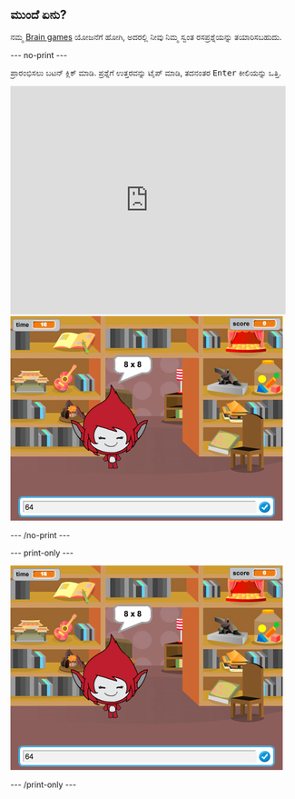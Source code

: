 ## ಮುಂದೆ ಏನು?

ನಮ್ಮ [Brain games](https://projects.raspberrypi.org/en/projects/brain-game?utm_source=pathway&utm_medium=whatnext&utm_campaign=projects) ಯೋಜನೆಗೆ ಹೋಗಿ, ಅದರಲ್ಲಿ ನೀವು ನಿಮ್ಮ ಸ್ವಂತ ರಸಪ್ರಶ್ನೆಯನ್ನು ತಯಾರಿಸಬಹುದು.

\--- no-print \---

ಪ್ರಾರಂಭಿಸಲು ಬಟನ್ ಕ್ಲಿಕ್ ಮಾಡಿ. ಪ್ರಶ್ನೆಗೆ ಉತ್ತರವನ್ನು ಟೈಪ್ ಮಾಡಿ, ತದನಂತರ <kbd>Enter</kbd> ಕೀಲಿಯನ್ನು ಒತ್ತಿ.

<div class="scratch-preview">
  <iframe allowtransparency="true" width="485" height="402" src="https://scratch.mit.edu/projects/embed/250234955/?autostart=false" frameborder="0" scrolling="no"></iframe>
  <img src="images/brain-final.png">
</div>

\--- /no-print \---

\--- print-only \---

![Brain Game](images/brain-final.png)

\--- /print-only \---